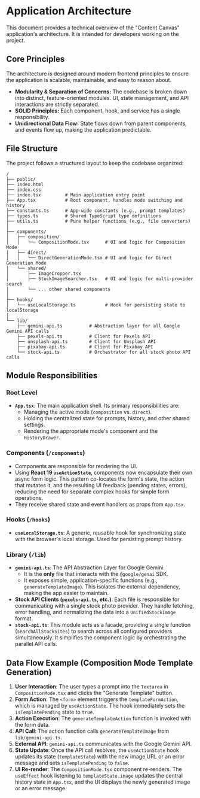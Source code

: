 
# Application Architecture

This document provides a technical overview of the "Content Canvas" application's architecture. It is intended for developers working on the project.

## Core Principles

The architecture is designed around modern frontend principles to ensure the application is scalable, maintainable, and easy to reason about.

-   **Modularity & Separation of Concerns:** The codebase is broken down into distinct, feature-oriented modules. UI, state management, and API interactions are strictly separated.
-   **SOLID Principles:** Each component, hook, and service has a single responsibility.
-   **Unidirectional Data Flow:** State flows down from parent components, and events flow up, making the application predictable.

## File Structure

The project follows a structured layout to keep the codebase organized:

```
/
├── public/
├── index.html
├── index.css
├── index.tsx         # Main application entry point
├── App.tsx           # Root component, handles mode switching and history
├── constants.ts      # App-wide constants (e.g., prompt templates)
├── types.ts          # Shared TypeScript type definitions
├── utils.ts          # Pure helper functions (e.g., file converters)
│
├── components/
│   ├── composition/
│   │   └── CompositionMode.tsx      # UI and logic for Composition Mode
│   ├── direct/
│   │   └── DirectGenerationMode.tsx # UI and logic for Direct Generation Mode
│   └── shared/
│       ├── ImageCropper.tsx
│       ├── StockImageSearcher.tsx   # UI and logic for multi-provider search
│       └── ... other shared components
│
├── hooks/
│   └── useLocalStorage.ts           # Hook for persisting state to localStorage
│
└── lib/
    ├── gemini-api.ts          # Abstraction layer for all Google Gemini API calls
    ├── pexels-api.ts          # Client for Pexels API
    ├── unsplash-api.ts        # Client for Unsplash API
    ├── pixabay-api.ts         # Client for Pixabay API
    └── stock-api.ts           # Orchestrator for all stock photo API calls
```

## Module Responsibilities

### Root Level
-   **`App.tsx`**: The main application shell. Its primary responsibilities are:
    -   Managing the active mode (`composition` vs. `direct`).
    -   Holding the centralized state for prompts, history, and other shared settings.
    -   Rendering the appropriate mode's component and the `HistoryDrawer`.

### Components (`/components`)
-   Components are responsible for rendering the UI.
-   Using **React 19 `useActionState`**, components now encapsulate their own async form logic. This pattern co-locates the form's state, the action that mutates it, and the resulting UI feedback (pending states, errors), reducing the need for separate complex hooks for simple form operations.
-   They receive shared state and event handlers as props from `App.tsx`.

### Hooks (`/hooks`)
-   **`useLocalStorage.ts`**: A generic, reusable hook for synchronizing state with the browser's local storage. Used for persisting prompt history.

### Library (`/lib`)
-   **`gemini-api.ts`**: The API Abstraction Layer for Google Gemini.
    -   It is the **only** file that interacts with the `@google/genai` SDK.
    -   It exposes simple, application-specific functions (e.g., `generateTemplateImage`). This isolates the external dependency, making the app easier to maintain.
-   **Stock API Clients (`pexels-api.ts`, etc.)**: Each file is responsible for communicating with a single stock photo provider. They handle fetching, error handling, and normalizing the data into a `UnifiedStockImage` format.
-   **`stock-api.ts`**: This module acts as a facade, providing a single function (`searchAllStockSites`) to search across all configured providers simultaneously. It simplifies the component logic by orchestrating the parallel API calls.

## Data Flow Example (Composition Mode Template Generation)

1.  **User Interaction**: The user types a prompt into the `Textarea` in `CompositionMode.tsx` and clicks the "Generate Template" button.
2.  **Form Action**: The `<form>` element triggers the `templateFormAction`, which is managed by `useActionState`. The hook immediately sets the `isTemplatePending` state to `true`.
3.  **Action Execution**: The `generateTemplateAction` function is invoked with the form data.
4.  **API Call**: The action function calls `generateTemplateImage` from `lib/gemini-api.ts`.
5.  **External API**: `gemini-api.ts` communicates with the Google Gemini API.
6.  **State Update**: Once the API call resolves, the `useActionState` hook updates its state (`templateState`) with the new image URL or an error message and sets `isTemplatePending` to `false`.
7.  **UI Re-render**: The `CompositionMode.tsx` component re-renders. The `useEffect` hook listening to `templateState.image` updates the central history state in `App.tsx`, and the UI displays the newly generated image or an error message.
